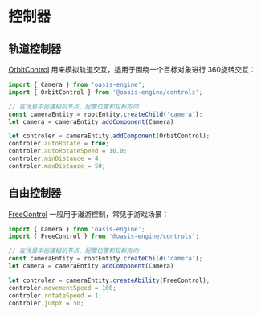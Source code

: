 # 控制器

## 轨道控制器
[OrbitControl]({{book.api}}classes/controls.orbitcontrol.html) 用来模拟轨道交互，适用于围绕一个目标对象进行 360旋转交互：

```typescript
import { Camera } from 'oasis-engine';
import { OrbitControl } from '@oasis-engine/controls';

// 在场景中创建相机节点、配置位置和目标方向
const cameraEntity = rootEntity.createChild('camera');
let camera = cameraEntity.addComponent(Camera)

let controler = cameraEntity.addComponent(OrbitControl);
controler.autoRotate = true;
controler.autoRotateSpeed = 10.0;
controler.minDistance = 4;
controler.maxDistance = 50;
```

## 自由控制器

[FreeControl]({{book.api}}classes/controls.freecontrol.html) 一般用于漫游控制，常见于游戏场景：

```typescript
import { Camera } from 'oasis-engine';
import { FreeControl } from '@oasis-engine/controls';

// 在场景中创建相机节点、配置位置和目标方向
const cameraEntity = rootEntity.createChild('camera');
let camera = cameraEntity.addComponent(Camera)

let controler = cameraEntity.createAbility(FreeControl);
controler.movementSpeed = 100;
controler.rotateSpeed = 1;
controler.jumpY = 50;
```






